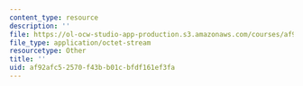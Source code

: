 ```yaml
---
content_type: resource
description: ''
file: https://ol-ocw-studio-app-production.s3.amazonaws.com/courses/af92afc52570f43bb01cbfdf161ef3fa_flrpnOS1.pdf
file_type: application/octet-stream
resourcetype: Other
title: ''
uid: af92afc5-2570-f43b-b01c-bfdf161ef3fa
---
```

